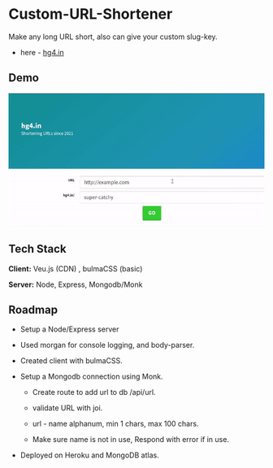 # Custom-URL-Shortener

Make any long URL short, also can give your custom slug-key.

- here - [hg4.in](https://www.hg4.in)

## Demo

![](url-shortener.gif)

## Tech Stack

**Client:** Veu.js (CDN) , bulmaCSS (basic)

**Server:** Node, Express, Mongodb/Monk

## Roadmap

- Setup a Node/Express server

- Used morgan for console logging, and body-parser.

- Created client with bulmaCSS.

- Setup a Mongodb connection using Monk.

  - Create route to add url to db /api/url.

  - validate URL with joi.

  - url - name alphanum, min 1 chars, max 100 chars.

  - Make sure name is not in use, Respond with error if in use.

- Deployed on Heroku and MongoDB atlas.
